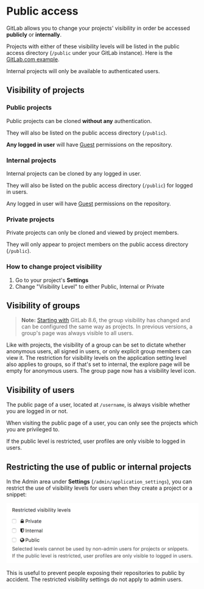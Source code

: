 # Public access

GitLab allows you to change your projects' visibility in order be accessed
**publicly** or **internally**.

Projects with either of these visibility levels will be listed in the
public access directory (`/public` under your GitLab instance).
Here is the [GitLab.com example](https://gitlab.com/public).

Internal projects will only be available to authenticated users.

## Visibility of projects

### Public projects

Public projects can be cloned **without any** authentication.

They will also be listed on the public access directory (`/public`).

**Any logged in user** will have [Guest](../user/permissions.md)
permissions on the repository.

### Internal projects

Internal projects can be cloned by any logged in user.

They will also be listed on the public access directory (`/public`) for logged
in users.

Any logged in user will have [Guest](../user/permissions.md) permissions
on the repository.

### Private projects

Private projects can only be cloned and viewed by project members.

They will only appear to project members on the public access directory (`/public`).


### How to change project visibility

1. Go to your project's **Settings**
1. Change "Visibility Level" to either Public, Internal or Private

## Visibility of groups

>**Note:**
[Starting with][3323] GitLab 8.6, the group visibility has changed and can be
configured the same way as projects. In previous versions, a group's page was
always visible to all users.

Like with projects, the visibility of a group can be set to dictate whether
anonymous users, all signed in users, or only explicit group members can view
it. The restriction for visibility levels on the application setting level also
applies to groups, so if that's set to internal, the explore page will be empty
for anonymous users. The group page now has a visibility level icon.

[3323]: https://gitlab.com/gitlab-org/gitlab-ce/merge_requests/3323

## Visibility of users

The public page of a user, located at `/username`, is always visible whether
you are logged in or not.

When visiting the public page of a user, you can only see the projects which
you are privileged to.

If the public level is restricted, user profiles are only visible to logged in users.

## Restricting the use of public or internal projects

In the Admin area under **Settings** (`/admin/application_settings`), you can
restrict the use of visibility levels for users when they create a project or a
snippet:

![Restrict visibility levels](img/restrict_visibility_levels.png)

This is useful to prevent people exposing their repositories to public
by accident. The restricted visibility settings do not apply to admin users.
